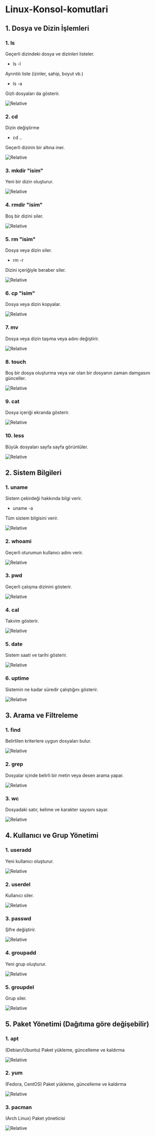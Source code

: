 # Linux-Konsol-komutlari
## 1. Dosya ve Dizin İşlemleri
### 1. ls

   Geçerli dizindeki dosya ve dizinleri listeler. 
   + ls -l
   
   Ayrıntılı liste (izinler, sahip, boyut vb.)
   + ls -a

   Gizli dosyaları da gösterir.

   ![Relative](/gorseller/1.png)
   
### 2. cd
Dizin değiştirme

+ cd ..

Geçerli dizinin bir altına iner.

![Relative](/gorseller/1.png)

### 3. mkdir "isim"
Yeni bir dizin oluşturur.

![Relative](/gorseller/1.png)

### 4. rmdir "isim"
Boş bir dizini siler.

![Relative](/gorseller/1.png)

### 5. rm "isim"
Dosya veya dizin siler.

+ rm -r

Dizini içeriğiyle beraber siler.

![Relative](/gorseller/1.png)

### 6. cp "isim"
Dosya veya dizin kopyalar.

![Relative](/gorseller/1.png)

### 7. mv
Dosya veya dizin taşıma veya adını değiştirir.

![Relative](/gorseller/1.png)

### 8. touch
Boş bir dosya oluşturma veya var olan bir dosyanın zaman damgasını günceller.

![Relative](/gorseller/1.png)

### 9. cat
Dosya içeriği ekranda gösterir.

![Relative](/gorseller/1.png)

### 10. less
Büyük dosyaları sayfa sayfa görüntüler.

![Relative](/gorseller/1.png)

## 2. Sistem Bilgileri
### 1. uname
Sistem çekirdeği hakkında bilgi verir.

+ uname -a

Tüm sistem bilgisini verir.

![Relative](/gorseller/1.png)

### 2. whoami
Geçerli oturumun kullanıcı adını verir.

![Relative](/gorseller/1.png)

### 3. pwd 
Geçerli çalışma dizinini gösterir.

![Relative](/gorseller/1.png)

### 4. cal
Takvim gösterir.

![Relative](/gorseller/1.png)

### 5. date
Sistem saati ve tarihi gösterir.

![Relative](/gorseller/1.png)

### 6. uptime
Sistemin ne kadar süredir çalıştığını gösterir.

![Relative](/gorseller/1.png)

## 3. Arama ve Filtreleme
### 1. find
Belirtilen kriterlere uygun dosyaları bulur.

![Relative](/gorseller/1.png)

### 2. grep
Dosyalar içinde belirli bir metin veya desen arama yapar.

![Relative](/gorseller/1.png)

### 3. wc
Dosyadaki satır, kelime ve karakter sayısını sayar.

![Relative](/gorseller/1.png)

## 4. Kullanıcı ve Grup Yönetimi
### 1. useradd
Yeni kullanıcı oluşturur.

![Relative](/gorseller/1.png)

### 2. userdel
Kullanıcı siler.

![Relative](/gorseller/1.png)

### 3. passwd
Şifre değiştirir.

![Relative](/gorseller/1.png)

### 4. groupadd
Yeni grup oluşturur.

![Relative](/gorseller/1.png)

### 5. groupdel
Grup siler.

![Relative](/gorseller/1.png)

## 5. Paket Yönetimi (Dağıtıma göre değişebilir)
### 1. apt
(Debian/Ubuntu) Paket yükleme, güncelleme ve kaldırma

![Relative](/gorseller/1.png)

### 2. yum
(Fedora, CentOS) Paket yükleme, güncelleme ve kaldırma

![Relative](/gorseller/1.png)

### 3. pacman
(Arch Linux) Paket yöneticisi

![Relative](/gorseller/1.png)
